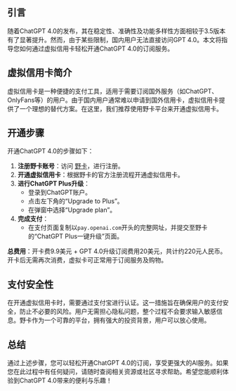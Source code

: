 ## 引言
随着ChatGPT 4.0的发布，其在稳定性、准确性及功能多样性方面相较于3.5版本有了显著提升。然而，由于某些限制，国内用户无法直接访问GPT 4.0。本文将指导您如何通过虚拟信用卡轻松开通ChatGPT 4.0的订阅服务。

## 虚拟信用卡简介
虚拟信用卡是一种便捷的支付工具，适用于需要订阅国外服务（如ChatGPT、OnlyFans等）的用户。由于国内用户通常难以申请到国外信用卡，虚拟信用卡提供了一个理想的替代方案。在这里，我们推荐使用野卡平台来开通虚拟信用卡。

## 开通步骤
开通ChatGPT 4.0的步骤如下：

1. **注册野卡账号**：访问 [野卡](https://bit.ly/bewildcard)，进行注册。
2. **开通虚拟信用卡**：根据野卡的官方注册流程开通虚拟信用卡。
3. **进行ChatGPT Plus升级**：
   - 登录到ChatGPT账户。
   - 点击左下角的“Upgrade to Plus”。
   - 在弹窗中选择“Upgrade plan”。
4. **完成支付**：
   - 在支付页面复制以`pay.openai.com`开头的完整网址，并提交至野卡的“ChatGPT Plus一键升级”页面。

**总费用**：开卡费9.9美元 + GPT 4.0升级订阅费用20美元，共计约220元人民币。开卡后无需再次消费，虚拟卡可正常用于订阅服务及购物。

## 支付安全性
在开通虚拟信用卡时，需要通过支付宝进行认证。这一措施旨在确保用户的支付安全，防止不必要的风险。用户无需担心隐私问题，整个过程不会要求输入敏感信息。野卡作为一个可靠的平台，拥有强大的投资背景，用户可以放心使用。

## 总结
通过上述步骤，您可以轻松开通ChatGPT 4.0的订阅，享受更强大的AI服务。如果您在此过程中有任何疑问，请随时查阅相关资源或社区寻求帮助。希望您能顺利体验到ChatGPT 4.0带来的便利与乐趣！